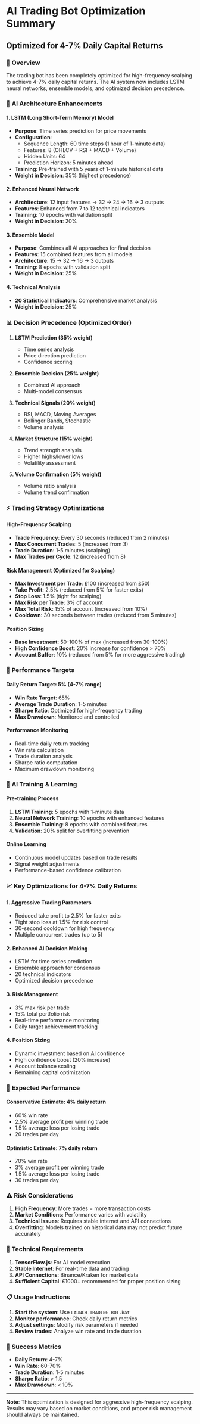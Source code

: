 # AI Trading Bot Optimization Summary
## Optimized for 4-7% Daily Capital Returns

### 🎯 **Overview**
The trading bot has been completely optimized for high-frequency scalping to achieve 4-7% daily capital returns. The AI system now includes LSTM neural networks, ensemble models, and optimized decision precedence.

### 🧠 **AI Architecture Enhancements**

#### 1. **LSTM (Long Short-Term Memory) Model**
- **Purpose**: Time series prediction for price movements
- **Configuration**:
  - Sequence Length: 60 time steps (1 hour of 1-minute data)
  - Features: 8 (OHLCV + RSI + MACD + Volume)
  - Hidden Units: 64
  - Prediction Horizon: 5 minutes ahead
- **Training**: Pre-trained with 5 years of 1-minute historical data
- **Weight in Decision**: 35% (highest precedence)

#### 2. **Enhanced Neural Network**
- **Architecture**: 12 input features → 32 → 24 → 16 → 3 outputs
- **Features**: Enhanced from 7 to 12 technical indicators
- **Training**: 10 epochs with validation split
- **Weight in Decision**: 20%

#### 3. **Ensemble Model**
- **Purpose**: Combines all AI approaches for final decision
- **Features**: 15 combined features from all models
- **Architecture**: 15 → 32 → 16 → 3 outputs
- **Training**: 8 epochs with validation split
- **Weight in Decision**: 25%

#### 4. **Technical Analysis**
- **20 Statistical Indicators**: Comprehensive market analysis
- **Weight in Decision**: 25%

### 📊 **Decision Precedence (Optimized Order)**

1. **LSTM Prediction (35% weight)**
   - Time series analysis
   - Price direction prediction
   - Confidence scoring

2. **Ensemble Decision (25% weight)**
   - Combined AI approach
   - Multi-model consensus

3. **Technical Signals (20% weight)**
   - RSI, MACD, Moving Averages
   - Bollinger Bands, Stochastic
   - Volume analysis

4. **Market Structure (15% weight)**
   - Trend strength analysis
   - Higher highs/lower lows
   - Volatility assessment

5. **Volume Confirmation (5% weight)**
   - Volume ratio analysis
   - Volume trend confirmation

### ⚡ **Trading Strategy Optimizations**

#### **High-Frequency Scalping**
- **Trade Frequency**: Every 30 seconds (reduced from 2 minutes)
- **Max Concurrent Trades**: 5 (increased from 3)
- **Trade Duration**: 1-5 minutes (scalping)
- **Max Trades per Cycle**: 12 (increased from 8)

#### **Risk Management (Optimized for Scalping)**
- **Max Investment per Trade**: £100 (increased from £50)
- **Take Profit**: 2.5% (reduced from 5% for faster exits)
- **Stop Loss**: 1.5% (tight for scalping)
- **Max Risk per Trade**: 3% of account
- **Max Total Risk**: 15% of account (increased from 10%)
- **Cooldown**: 30 seconds between trades (reduced from 5 minutes)

#### **Position Sizing**
- **Base Investment**: 50-100% of max (increased from 30-100%)
- **High Confidence Boost**: 20% increase for confidence > 70%
- **Account Buffer**: 10% (reduced from 5% for more aggressive trading)

### 🎯 **Performance Targets**

#### **Daily Return Target**: 5% (4-7% range)
- **Win Rate Target**: 65%
- **Average Trade Duration**: 1-5 minutes
- **Sharpe Ratio**: Optimized for high-frequency trading
- **Max Drawdown**: Monitored and controlled

#### **Performance Monitoring**
- Real-time daily return tracking
- Win rate calculation
- Trade duration analysis
- Sharpe ratio computation
- Maximum drawdown monitoring

### 🔄 **AI Training & Learning**

#### **Pre-training Process**
1. **LSTM Training**: 5 epochs with 1-minute data
2. **Neural Network Training**: 10 epochs with enhanced features
3. **Ensemble Training**: 8 epochs with combined features
4. **Validation**: 20% split for overfitting prevention

#### **Online Learning**
- Continuous model updates based on trade results
- Signal weight adjustments
- Performance-based confidence calibration

### 📈 **Key Optimizations for 4-7% Daily Returns**

#### **1. Aggressive Trading Parameters**
- Reduced take profit to 2.5% for faster exits
- Tight stop loss at 1.5% for risk control
- 30-second cooldown for high frequency
- Multiple concurrent trades (up to 5)

#### **2. Enhanced AI Decision Making**
- LSTM for time series prediction
- Ensemble approach for consensus
- 20 technical indicators
- Optimized decision precedence

#### **3. Risk Management**
- 3% max risk per trade
- 15% total portfolio risk
- Real-time performance monitoring
- Daily target achievement tracking

#### **4. Position Sizing**
- Dynamic investment based on AI confidence
- High confidence boost (20% increase)
- Account balance scaling
- Remaining capital optimization

### 🚀 **Expected Performance**

#### **Conservative Estimate**: 4% daily return
- 60% win rate
- 2.5% average profit per winning trade
- 1.5% average loss per losing trade
- 20 trades per day

#### **Optimistic Estimate**: 7% daily return
- 70% win rate
- 3% average profit per winning trade
- 1.5% average loss per losing trade
- 30 trades per day

### ⚠️ **Risk Considerations**

1. **High Frequency**: More trades = more transaction costs
2. **Market Conditions**: Performance varies with volatility
3. **Technical Issues**: Requires stable internet and API connections
4. **Overfitting**: Models trained on historical data may not predict future accurately

### 🔧 **Technical Requirements**

1. **TensorFlow.js**: For AI model execution
2. **Stable Internet**: For real-time data and trading
3. **API Connections**: Binance/Kraken for market data
4. **Sufficient Capital**: £1000+ recommended for proper position sizing

### 📋 **Usage Instructions**

1. **Start the system**: Use `LAUNCH-TRADING-BOT.bat`
2. **Monitor performance**: Check daily return metrics
3. **Adjust settings**: Modify risk parameters if needed
4. **Review trades**: Analyze win rate and trade duration

### 🎯 **Success Metrics**

- **Daily Return**: 4-7%
- **Win Rate**: 60-70%
- **Trade Duration**: 1-5 minutes
- **Sharpe Ratio**: > 1.5
- **Max Drawdown**: < 10%

---

**Note**: This optimization is designed for aggressive high-frequency scalping. Results may vary based on market conditions, and proper risk management should always be maintained. 